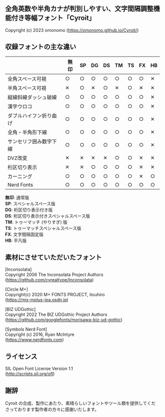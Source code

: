 ## 全角英数や半角カナが判別しやすい、文字間隔調整機能付き等幅フォント「Cyroit」

Copyright (c) 2023 omonomo (https://omonomo.github.io/Cyroit/)  

## 収録フォントの主な違い

|                        |無印| SP | DG | DS | TM | TS | FX | HB |
|------------------------|----|----|----|----|----|----|----|----|
| 全角スペース可視       | ○ | ○ | ○ | ○ | ○ | ○ | ○ | ✕ |
| 半角スペース可視       | ✕ | ○ | ✕ | ○ | ✕ | ○ | ✕ | ✕ |
| 縦線斜線ダッシュ破線   | ○ | ○ | ○ | ○ | ○ | ○ | ○ | ✕ |
| 漢字ウロコ             | ○ | ○ | ○ | ○ | ○ | ○ | ○ | ✕ |
| ダブルハイフン折り曲げ | ○ | ○ | ○ | ○ | ○ | ○ | ○ | ✕ |
| 全角・半角形下線       | ○ | ○ | ○ | ○ | ○ | ○ | ○ | ✕ |
| サンセリフ囲み数字下線 | ○ | ○ | ○ | ○ | ○ | ○ | ○ | ✕ |
| DVZ改変                | ✕ | ✕ | ✕ | ✕ | ○ | ○ | ✕ | ✕ |
| 桁区切り表示           | ✕ | ✕ | ○ | ○ | ○ | ○ | ✕ | ✕ |
| カーニング             | ○ | ○ | ○ | ○ | ○ | ○ | ✕ | ○ |
| Nerd Fonts             | ○ | ○ | ○ | ○ | ○ | ○ | ○ | ○ |

**無印**: 通常版  
**SP**: スペシャルスペース版  
**DG**: 桁区切り表示付き版  
**DS**: 桁区切り表示付きスペシャルスペース版  
**TM**: トゥーマッチ (やりすぎ) 版  
**TS**: トゥーマッチスペシャルスペース版  
**FX**: 文字間隔固定版  
**HB**: 平凡版  

## 素材にさせていただいたフォント

[Inconsolata]  
Copyright 2006 The Inconsolata Project Authors  
(https://github.com/cyrealtype/Inconsolata)  

[Circle M+]  
Copyright(c) 2020 M+ FONTS PROJECT, itouhiro  
(https://mix-mplus-ipa.osdn.jp)  

[BIZ UDGothic]  
Copyright 2022 The BIZ UDGothic Project Authors  
(https://github.com/googlefonts/morisawa-biz-ud-gothic)  

[Symbols Nerd Font]  
Copyright (c) 2016, Ryan McIntyre  
(https://www.nerdfonts.com)  

## ライセンス

SIL Open Font License Version 1.1  
(http://scripts.sil.org/ofl)  

## 謝辞

Cyroit の合成、製作にあたり、素晴らしいフォントやツール類を提供してくださっております製作者の方々に感謝いたします。
